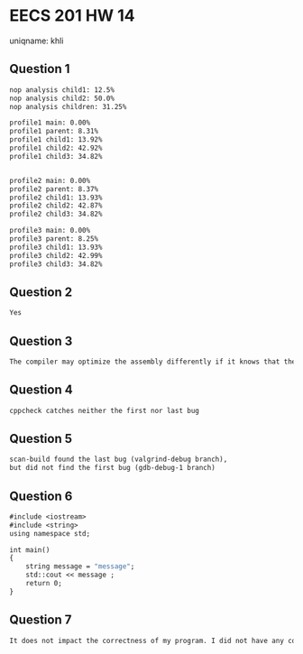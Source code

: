 # EECS 201 HW 14
uniqname:  khli

## Question 1
``` 1
nop analysis child1: 12.5%
nop analysis child2: 50.0%
nop analysis children: 31.25%

profile1 main: 0.00%
profile1 parent: 8.31%
profile1 child1: 13.92%
profile1 child2: 42.92%
profile1 child3: 34.82%


profile2 main: 0.00%
profile2 parent: 8.37%
profile2 child1: 13.93%
profile2 child2: 42.87%
profile2 child3: 34.82%

profile3 main: 0.00%
profile3 parent: 8.25%
profile3 child1: 13.93%
profile3 child2: 42.99%
profile3 child3: 34.82%
```

## Question 2
``` 2
Yes
```

## Question 3
``` 3
The compiler may optimize the assembly differently if it knows that the code is just going to repeat noops
```

## Question 4
``` 4
cppcheck catches neither the first nor last bug
```

## Question 5
``` 5
scan-build found the last bug (valgrind-debug branch),
but did not find the first bug (gdb-debug-1 branch)
```

## Question 6
``` 6
#include <iostream>
#include <string>
using namespace std;

int main()
{
    string message = "message";
    std::cout << message ;
    return 0;
}

```

## Question 7
``` 7
It does not impact the correctness of my program. I did not have any code that produced warnings (so I wrote a small program that generates a message for #6).
```